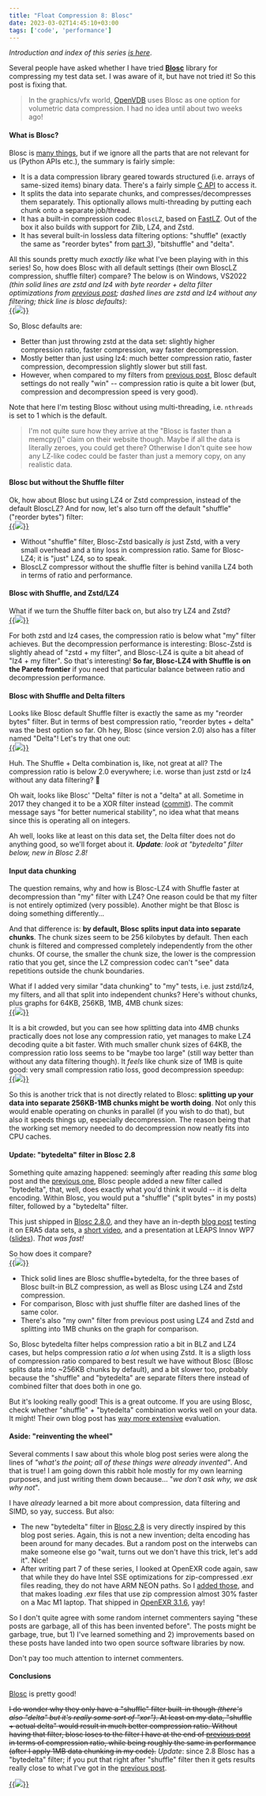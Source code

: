 ```yaml
---
title: "Float Compression 8: Blosc"
date: 2023-03-02T14:45:10+03:00
tags: ['code', 'performance']
---
```


*Introduction and index of this series [is here](/blog/2023/01/29/Float-Compression-0-Intro/)*.

Several people have asked whether I have tried **[Blosc](https://www.blosc.org/)** library for compressing my test data set.
I was aware of it, but have not tried it! So this post is fixing that.

> In the graphics/vfx world, [OpenVDB](https://www.openvdb.org/) uses Blosc as one option for
> volumetric data compression. I had no idea until about two weeks ago!


#### What is Blosc?

Blosc is [many things](https://www.blosc.org/pages/blosc-in-depth/), but if we ignore all the parts that are not relevant
for us (Python APIs etc.), the summary is fairly simple:

* It is a data compression library geared towards structured (i.e. arrays of same-sized items) binary data.
  There's a fairly simple [C API](https://github.com/Blosc/c-blosc2/blob/v2.7.1/include/blosc2.h) to access it.
* It splits the data into separate chunks, and compresses/decompresses them separately.
  This optionally allows multi-threading by putting each chunk onto a separate job/thread.
* It has a built-in compression codec `BloscLZ`, based on [FastLZ](http://fastlz.org/). Out of the box it also builds
  with support for Zlib, LZ4, and Zstd.
* It has several built-in lossless data filtering options: "shuffle" (exactly the same as "reorder bytes" from
  [part 3](/blog/2023/02/01/Float-Compression-3-Filters/)), "bitshuffle" and "delta".

All this sounds pretty much *exactly like* what I've been playing with in this series! So, how does Blosc with all
default settings (their own BloscLZ compression, shuffle filter) compare? The below is on Windows, VS2022 *(thin solid
lines are zstd and lz4 with byte reorder + delta filter optimizations from [previous post](/blog/2023/03/01/Float-Compression-7-More-Filtering-Optimization/); dashed lines are zstd and lz4 without any filtering; thick line
is blosc defaults)*: \
[{{<img src="/img/blog/2023/float-compr/08-blosc-a-def.png">}}](/img/blog/2023/float-compr/08-blosc-a-def.html)

So, Blosc defaults are:
* Better than just throwing zstd at the data set: slightly higher compression ratio, faster
  compression, way faster decompression.
* Mostly better than just using lz4: much better compression ratio, faster compression, decompression slightly slower
  but still fast.
* However, when compared to my filters from [previous post](/blog/2023/03/01/Float-Compression-7-More-Filtering-Optimization/),
  Blosc default settings do not really "win" -- compression ratio is quite a bit lower (but, compression and decompression
  speed is very good).

Note that here I'm testing Blosc without using multi-threading, i.e. `nthreads` is set to 1 which is the default.

> I'm not quite sure how they arrive at the "Blosc is faster than a memcpy()" claim on their website though. Maybe if all
the data is literally zeroes, you could get there? Otherwise I don't quite see how any LZ-like codec could be faster than
just a memory copy, on any realistic data.


#### Blosc but without the Shuffle filter

Ok, how about Blosc but using LZ4 or Zstd compression, instead of the default BloscLZ? And for now, let's also turn
off the default "shuffle" ("reorder bytes") filter: \
[{{<img src="/img/blog/2023/float-compr/08-blosc-b-nofilter.png">}}](/img/blog/2023/float-compr/08-blosc-b-nofilter.html)

* Without "shuffle" filter, Blosc-Zstd basically *is* just Zstd, with a very small overhead and a tiny loss in compression ratio.
  Same for Blosc-LZ4; it is "just" LZ4, so to speak.
* BloscLZ compressor without the shuffle filter is behind vanilla LZ4 both in terms of ratio and performance.

#### Blosc with Shuffle, and Zstd/LZ4

What if we turn the Shuffle filter back on, but also try LZ4 and Zstd? \
[{{<img src="/img/blog/2023/float-compr/08-blosc-c-lz4-zstd.png">}}](/img/blog/2023/float-compr/08-blosc-c-lz4-zstd.html)

For both zstd and lz4 cases, the compression ratio is below what "my" filter achieves. But the decompression
performance is interesting: Blosc-Zstd is slightly ahead of "zstd + my filter", and Blosc-LZ4 is quite a bit ahead
of "lz4 + my filter". So that's interesting! **So far, Blosc-LZ4 with Shuffle is on the Pareto frontier** if you need that particular
balance between ratio and decompression performance.

#### Blosc with Shuffle and Delta filters

Looks like Blosc default Shuffle filter is exactly the same as my "reorder bytes" filter. But in terms of best compression ratio,
"reorder bytes + delta" was the best option so far. Oh hey, Blosc (since version 2.0) also has a filter named "Delta"! Let's try that
one out: \
[{{<img src="/img/blog/2023/float-compr/08-blosc-d-delta.png">}}](/img/blog/2023/float-compr/08-blosc-d-delta.html)

Huh. The Shuffle + Delta combination is, like, not great at all? The compression ratio is below 2.0 everywhere; i.e. worse
than just zstd or lz4 without any data filtering? 🤔

Oh wait, looks like Blosc' "Delta" filter is not a "delta" at all. Sometime in 2017 they changed it to be a XOR filter
instead ([commit](https://github.com/Blosc/c-blosc2/commit/83d68d64d82f04)). The commit message says "for better numerical stability",
no idea what that means since this is operating all on integers.

Ah well, looks like at least on this data set, the Delta filter does not do anything good, so we'll forget about it.
***Update**: look at "bytedelta" filter below, new in Blosc 2.8!*

#### Input data chunking

The question remains, why and how is Blosc-LZ4 with Shuffle faster at decompression than "my" filter with LZ4? One reason
could be that my filter is not entirely optimized (very possible). Another might be that Blosc is doing something differently...

And that difference is: **by default, Blosc splits input data into separate chunks**. The chunk sizes seem to be 256 kilobytes
by default. Then each chunk is filtered and compressed completely independently from the other chunks. Of course, the smaller
the chunk size, the lower is the compression ratio that you get, since the LZ compression codec can't "see" data repetitions
outside the chunk boundaries.

What if I added very similar "data chunking" to "my" tests, i.e. just zstd/lz4, my filters, and all that split
into independent chunks? Here's without chunks, plus graphs for 64KB, 256KB, 1MB, 4MB chunk sizes: \
[{{<img src="/img/blog/2023/float-compr/08-blosc-e-chunk.png">}}](/img/blog/2023/float-compr/08-blosc-e-chunk.html)

It is a bit crowded, but you can see how splitting data into 4MB chunks practically does not lose any compression ratio,
yet manages to make LZ4 decoding quite a bit faster. With much smaller chunk sizes of 64KB, the compression ratio
loss seems to be "maybe too large" (still way better than without any data filtering though). It *feels* like chunk size of 1MB
is quite good: very small compression ratio loss, good decompression speedup: \
[{{<img src="/img/blog/2023/float-compr/08-blosc-f-chunk.png">}}](/img/blog/2023/float-compr/08-blosc-f-chunk.html)

So this is another trick that is not directly related to Blosc: **splitting up your data into separate 256KB-1MB chunks
might be worth doing**. Not only this would enable operating on chunks in parallel (if you wish to do that), but also
it speeds things up, especially decompression. The reason being that the working set memory needed to do decompression
now neatly fits into CPU caches.


#### Update: "bytedelta" filter in Blosc 2.8

Something quite amazing happened: seemingly after reading *this same* blog post and the
[previous one](/blog/2023/03/01/Float-Compression-7-More-Filtering-Optimization/), Blosc people added a new filter
called "bytedelta", that, well, does exactly what you'd think it would -- it is delta encoding. Within Blosc,
you would put a "shuffle" ("split bytes" in my posts) filter, followed by a "bytedelta" filter.

This just shipped in [Blosc 2.8.0](https://github.com/Blosc/c-blosc2/releases/tag/v2.8.0), and they have an
in-depth [blog post](https://www.blosc.org/posts/bytedelta-enhance-compression-toolset/) testing it on ERA5 data
sets, a [short video](https://www.youtube.com/watch?v=5OXs7w2x6nw), and a presentation at LEAPS Innov WP7
([slides](https://www.blosc.org/docs/Blosc2-WP7-LEAPS-Innov-2023.pdf)). *That was fast!*

So how does it compare? \
[{{<img src="/img/blog/2023/float-compr/08-blosc-h-bytedelta.png">}}](/img/blog/2023/float-compr/08-blosc-h-bytedelta.html)

* Thick solid lines are Blosc shuffle+bytedelta, for the three bases of Blosc built-in BLZ compression, as well
  as Blosc using LZ4 and Zstd compression.
* For comparison, Blosc with just shuffle filter are dashed lines of the same color.
* There's also "my own" filter from previous post using LZ4 and Zstd and splitting into 1MB
  chunks on the graph for comparison.

So, Blosc bytedelta filter helps compression ratio a bit in BLZ and LZ4 cases, but helps compression ratio *a lot*
when using Zstd. It is a sligth loss of compression ratio compared to best result we have without Blosc
(Blosc splits data into \~256KB chunks by default), and a bit slower too, probably because the "shuffle"
and "bytedelta" are separate filters there instead of combined filter that does both in one go.

But it's looking really good! This is a great outcome. If you are using Blosc, check whether "shuffle" + "bytedelta"
combination works well on your data. It might! Their own blog post has
[way more extensive](https://www.blosc.org/posts/bytedelta-enhance-compression-toolset/) evaluation.

#### Aside: "reinventing the wheel"

Several comments I saw about this whole blog post series were along the lines of *"what's the point; all of
these things were already invented"*. And that is true! I am going down this rabbit hole mostly for my own
learning purposes, and just writing them down because... "*we don't ask why, we ask why not*".

I have *already* learned a bit more about compression, data filtering and SIMD, so yay, success. But also:

* The new "bytedelta" filter in [Blosc 2.8](https://github.com/Blosc/c-blosc2/releases/tag/v2.8.0)
  is very directly inspired by this blog post series. Again,
  this is not a new invention; delta encoding has been around for many decades. But a random post on the
  interwebs can make someone else go "wait, turns out we don't have this trick, let's add it". Nice!
* After writing part 7 of these series, I looked at OpenEXR code again, saw that while they do have Intel SSE
  optimizations for zip-compressed .exr files reading, they do not have ARM NEON paths. So I
  [added those](https://github.com/AcademySoftwareFoundation/openexr/pull/1348), and that makes loading
  .exr files that use zip compression almost 30% faster on a Mac M1 laptop. That shipped in
  [OpenEXR 3.1.6](https://github.com/AcademySoftwareFoundation/openexr/releases/tag/v3.1.6), yay!

So I don't quite agree with some random internet commenters saying "these posts are garbage, all of this
has been invented before". The posts might be garbage, true, but 1) I've learned something and 2) improvements
based on these posts have landed into two open source software libraries by now.

Don't pay too much attention to internet commenters.



#### Conclusions

[Blosc](https://github.com/Blosc/c-blosc2) is pretty good!

~~I do wonder why they only have a "shuffle" filter built-in though *(there's also "delta" but it's really some sort of "xor")*.
At least on my data, "shuffle + actual delta" would result in much better compression ratio. Without having that filter,
blosc loses to the filter I have at the end of [previous post](/blog/2023/03/01/Float-Compression-7-More-Filtering-Optimization/)
in terms of compression ratio, while being roughly the same in performance (after I apply 1MB data chunking in my code).~~ *Update*: since 2.8 Blosc has a "bytedelta" filter; if you put that right after "shuffle" filter
then it gets results really close to what I've got in the [previous post](/blog/2023/03/01/Float-Compression-7-More-Filtering-Optimization/).

[{{<img src="/img/blog/2023/float-compr/08-blosc-h-bytedelta.png">}}](/img/blog/2023/float-compr/08-blosc-h-bytedelta.html)
